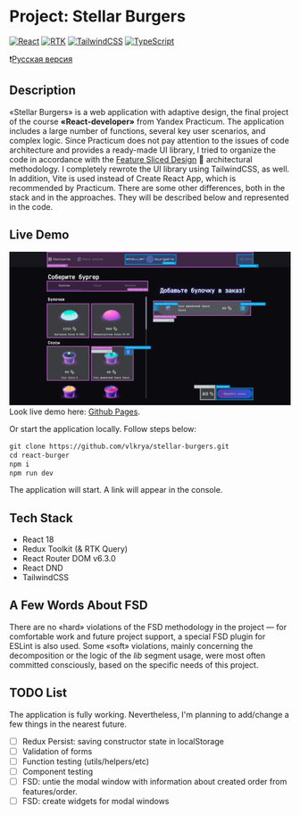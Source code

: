 # Project: Stellar Burgers

[![React](https://img.shields.io/badge/React-18-blue?style=flat&logo=react&logoColor=white)](#)
[![RTK](https://img.shields.io/badge/Redux-Toolkit-purple?style=flat&logo=redux&logoColor=white)](#)
[![TailwindCSS](https://img.shields.io/badge/TailwindCSS-blue?style=flat&logo=tailwindcss&logoColor=white)](#)
[![TypeScript](https://img.shields.io/badge/TypeScript-blue?style=flat&logo=typescript&logoColor=white)](#)

:heavy_exclamation_mark:[Русская версия](./README.md)

## Description

«Stellar Burgers» is a web application with adaptive design, the final project of the course **«React-developer»** from Yandex Practicum. The application includes a large number of functions, several key user scenarios, and complex logic. Since Practicum does not pay attention to the issues of code architecture and provides a ready-made UI library, I tried to organize the code in accordance with the [Feature Sliced Design](https://feature-sliced.design/docs/get-started/overview) 🍰 architectural methodology. I completely rewrote the UI library using TailwindCSS, as well. In addition, Vite is used instead of Create React App, which is recommended by Practicum. There are some other differences, both in the stack and in the approaches. They will be described below and represented in the code.

## Live Demo

![Home page](./main.png)
Look live demo here: [Github Pages](https://vlkrya.github.io/stellar-burgers).

Or start the application locally. Follow steps below:

```
git clone https://github.com/vlkrya/stellar-burgers.git
cd react-burger
npm i
npm run dev
```

The application will start. A link will appear in the console.

## Tech Stack

- React 18
- Redux Toolkit (& RTK Query)
- React Router DOM v6.3.0
- React DND
- TailwindCSS

## A Few Words About FSD

There are no «hard» violations of the FSD methodology in the project — for comfortable work and future project support, a special FSD plugin for ESLint is also used. Some «soft» violations, mainly concerning the decomposition or the logic of the _lib_ segment usage, were most often committed consciously, based on the specific needs of this project.

## TODO List

The application is fully working. Nevertheless, I'm planning to add/change a few things in the nearest future.

- [ ] Redux Persist: saving constructor state in localStorage
- [ ] Validation of forms
- [ ] Function testing (utils/helpers/etc)
- [ ] Component testing
- [ ] FSD: untie the modal window with information about created order from features/order.
- [ ] FSD: create widgets for modal windows
